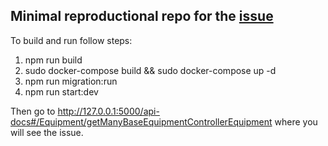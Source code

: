 ## Minimal reproductional repo for the [issue](https://github.com/gid-oss/dataui-nestjs-crud/issues/35)

To build and run follow steps:

1. npm run build
2. sudo docker-compose build && sudo docker-compose up -d
3. npm run migration:run
4. npm run start:dev

Then go to http://127.0.0.1:5000/api-docs#/Equipment/getManyBaseEquipmentControllerEquipment where you will see the issue.
